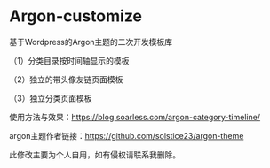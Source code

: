 # Argon-customize
基于Wordpress的Argon主题的二次开发模板库

（1）分类目录按时间轴显示的模板

（2）独立的带头像友链页面模板

（3）独立分类页面模板

使用方法与效果：https://blog.soarless.com/argon-category-timeline/

argon主题作者链接：https://github.com/solstice23/argon-theme

此修改主要为个人自用，如有侵权请联系我删除。
